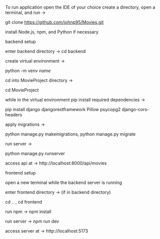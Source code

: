 To run application
open the IDE of your choice
create a directory, open a terminal, and run ->

git clone https://github.com/johnp95/Movies.git

install Node.js, npm, and Python if necessary

backend setup

enter backend directory -> cd backend

create virtual environment -> 

python -m venv *name*

cd into MovieProject directory ->

cd MovieProject

while in the virtual environment pip install required dependencies -> 

pip install django djangorestframework Pillow psycopg2 django-cors-headers

apply migrations -> 

python manage.py makemigrations, python manage.py migrate

run server -> 

python manage.py runserver

access api at -> http://localhost:8000/api/movies

frontend setup

open a new terminal while the backend server is running

enter frontend directory -> (if in backend directory)

cd .. , cd frontend

run npm -> npm install

run server -> npm run dev

access server at -> http://localhost:5173

